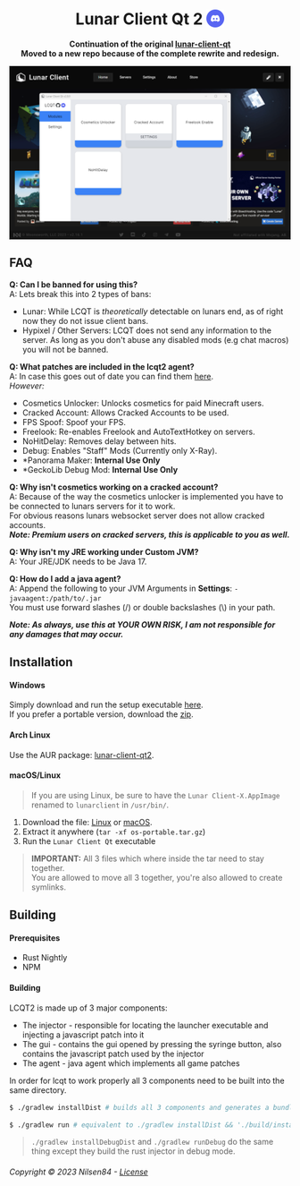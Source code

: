 <h1 align="center">
    Lunar Client Qt 2
    <a href="https://discord.gg/mjvm8PzB2u">
        <img src=".github/assets/discord.svg" alt="discord" height="32" style="vertical-align: -5px;"/>
    </a>
</h1>
<p align="center">
    <strong>Continuation of the original <a href="https://github.com/nilsen84/lunar-client-qt">lunar-client-qt</a> </br> Moved to a new repo because of the complete rewrite and redesign.</strong>
</p>
<p align="center">
    <img align=center src=".github/assets/screenshot.png" width="600" alt="screenshot of lcqt"></br>
</p>

  ## FAQ
  **Q: Can I be banned for using this?** </br>
  A: Lets break this into 2 types of bans: </br>
  - Lunar: While LCQT is *theoretically* detectable on lunars end, as of right now they do not issue client bans. </br>
  - Hypixel / Other Servers: LCQT does not send any information to the server. As long as you don't abuse any disabled mods (e.g chat macros) you will not be banned.

  **Q: What patches are included in the lcqt2 agent?** </br>
  A: In case this goes out of date you can find them [here](https://github.com/Nilsen84/lcqt2/tree/master/agent/src/main/kotlin/io/github/nilsen84/lcqt/patches).  </br>
    *However:*  </br>
  - Cosmetics Unlocker: Unlocks cosmetics for paid Minecraft users.
  - Cracked Account: Allows Cracked Accounts to be used.
  - FPS Spoof: Spoof your FPS.
  - Freelook: Re-enables Freelook and AutoTextHotkey on servers.
  - NoHitDelay: Removes delay between hits.
  - Debug: Enables "Staff" Mods (Currently only X-Ray).
  - *Panorama Maker: **Internal Use Only**
  - *GeckoLib Debug Mod: **Internal Use Only**
  
  **Q: Why isn't cosmetics working on a cracked account?** </br>
  A: Because of the way the cosmetics unlocker is implemented you have to be connected to lunars servers for it to work. </br>
  For obvious reasons lunars websocket server does not allow cracked accounts. </br>
  ***Note: Premium users on cracked servers, this is applicable to you as well.***

  **Q: Why isn't my JRE working under Custom JVM?** </br>
  A: Your JRE/JDK needs to be Java 17. </br>

  **Q: How do I add a java agent?** </br>
  A: Append the following to your JVM Arguments in **Settings**: `-javaagent:/path/to/.jar` </br>
  You must use forward slashes (/) or double backslashes (\\) in your path.
  
***Note: As always, use this at YOUR OWN RISK, I am not responsible for any damages that may occur.***

  ## Installation
  #### Windows
  Simply download and run the setup executable [here](https://github.com/Nilsen84/lcqt2/releases/latest). </br>
  If you prefer a portable version, download the [zip](https://github.com/Nilsen84/lcqt2/releases/latest/download/windows-portable.zip).

  #### Arch Linux
  Use the AUR package: [lunar-client-qt2](https://aur.archlinux.org/packages/lunar-client-qt2).

  #### macOS/Linux
  > If you are using Linux, be sure to have the `Lunar Client-X.AppImage` renamed to `lunarclient` in `/usr/bin/`.
  1. Download the file: [Linux](https://github.com/Nilsen84/lcqt2/releases/latest/download/linux-portable.tar.gz) or [macOS](https://github.com/Nilsen84/lcqt2/releases/latest/download/macos-portable.tar.gz).
  2. Extract it anywhere (`tar -xf os-portable.tar.gz`)
  3. Run the `Lunar Client Qt` executable

  > **IMPORTANT:** All 3 files which where inside the tar need to stay together.  
  > You are allowed to move all 3 together, you're also allowed to create symlinks.

  ## Building
  #### Prerequisites
  - Rust Nightly
  - NPM

  #### Building
  LCQT2 is made up of 3 major components:
  - The injector - responsible for locating the launcher executable and injecting a javascript patch into it
  - The gui - contains the gui opened by pressing the syringe button, also contains the javascript patch used by the injector
  - The agent - java agent which implements all game patches

  In order for lcqt to work properly all 3 components need to be built into the same directory.

  ```bash
  $ ./gradlew installDist # builds all 3 components and generates a bundle in build/install/lcqt2
  ```
  ```bash
  $ ./gradlew run # equivalent to ./gradlew installDist && './build/install/lcqt2/Lunar Client Qt'
  ```
  > `./gradlew installDebugDist` and `./gradlew runDebug` do the same thing except they build the rust injector in debug mode.

###### Copyright © 2023 Nilsen84 - [License](https://raw.githubusercontent.com/Nilsen84/lcqt2/master/LICENSE)
